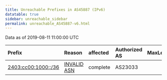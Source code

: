 ```yaml
---
title: Unreachable Prefixes in AS45887 (IPv6)
datatable: true
sidebar: unreachable_sidebar
permalink: unreachable_AS45887-v6.html
---
```


Data as of 2019-08-11 11:00:00 UTC


<div class="datatable-begin"></div>

| Prefix                                                           | Reason                                                                                                     | affected   | Authorized AS   |   MaxLength | Anchor                                       |   unreachable /48s |
|:-----------------------------------------------------------------|:-----------------------------------------------------------------------------------------------------------|:-----------|:----------------|------------:|:---------------------------------------------|-------------------:|
| [2403:cc00:1000::/36](https://stat.ripe.net/2403:cc00:1000::/36) | [INVALID ASN](https://rpki-validator.ripe.net/announcement-preview?asn=AS45887&prefix=2403:cc00:1000::/36) | complete   | AS23033         |          36 | [APNIC](unreachable_APNIC_RPKI_Root-v6.html) |               4096 |

<div class="datatable-end"></div>